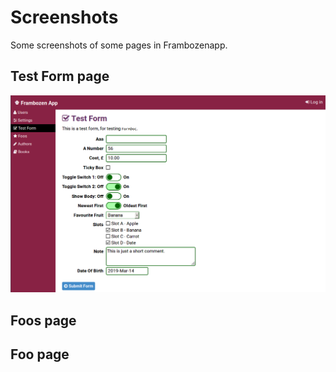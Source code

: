 # Screenshots

Some screenshots of some pages in Frambozenapp.

## Test Form page

![](test_form.png)

## Foos page


## Foo page
